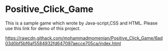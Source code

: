 # Positive_Click_Game
This is a sample game which wrote by Java-script,CSS and HTML.
Please use this link for demo of this project.

https://rawcdn.githack.com/mohammadmomenian/Positive_Click_Game/6ad03d0bf5bf6af5584932fd647097aecce705ca/index.html
